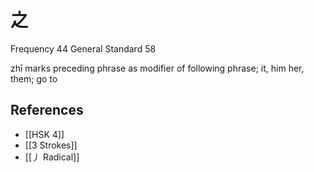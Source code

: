 # 之
Frequency 44
General Standard 58

zhī
marks preceding phrase as modifier of following phrase; it, him her, them; go to

## References
- [[HSK 4]]
- [[3 Strokes]]
- [[丿 Radical]]